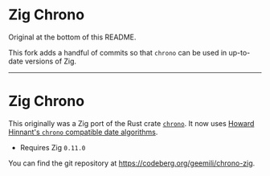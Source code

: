 # Zig Chrono

Original at the bottom of this README.

This fork adds a handful of commits so that `chrono` can be used in up-to-date versions of Zig.

--- 

# Zig Chrono

This originally was a Zig port of the Rust crate [`chrono`][]. It now uses [Howard Hinnant's `chrono`
compatible date algorithms][date_algorithms]. 

- Requires Zig `0.11.0`

[`chrono`]: https://github.com/chronotope/chrono
[date_algorithms]: https://howardhinnant.github.io/date_algorithms.html

You can find the git repository at <https://codeberg.org/geemili/chrono-zig>.
